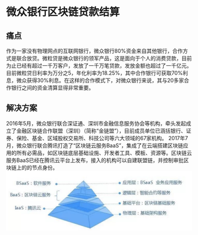 # 微众银行区块链贷款结算
## 痛点
作为一家没有物理网点的互联网银行，微众银行80%资金来自其他银行，合作方式是联合放贷。微粒贷是微众银行的领军产品，这是面向于个人的消费贷款，目前为止已经有超过一千万客户，发放了一千万笔贷款，发放金额也超过了一千亿元。目前微粒贷日利率为万分之5，年化利率为18.25%，其中合作银行可获取70%利息，微众获得30%利息。在这样的合作模式下，对微众银行来说，其与20多家合作银行之间的资金清算显得非常重要。

## 解决方案
2016年5月，微众银行联合深证通、深圳市金融信息服务协会等机构，牵头发起成立了金融区块链合作联盟（深圳）（简称“金链盟”），目前成员单位已涵括银行、证券、保险、基金、区域股权交易所、科技公司等六大领域的67家机构。
2017年7月，微众银行联合腾讯打造了“区块链云服务BaaS”，集成了在云端搭建区块链应用的所有必需品，如区块链底层基础设施、开发者工具、模板、资源等。区块链云服务BaaS已经在腾讯云平台上发布，接入的机构可以自建联盟链，并控制审批区块链上的的节点身份。
![微众银行区块链贷款结算](media/区块链贷款结算-微众银行区块链贷款结算.jpg)


